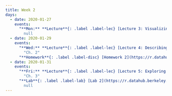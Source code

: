 ```yaml
---
title: Week 2
days:
  - date: 2020-01-27
    events:
      "**Mon:** **Lecture**{: .label .label-lec} [Lecture 3: Visualizing Data in R and RStudio (ggplot2)](https://ph142-ucb.github.io/sp20/src/lec/l03-visualizing-data.pdf) [(webcast)](https://www.youtube.com/watch?v=tOnIlD7kem8) [(code)](https://r.datahub.berkeley.edu/hub/user-redirect/git-pull?repo=https%3A%2F%2Fgithub.com%2Fnnpok%2Fph142-sp20&urlpath=rstudio%2F)":
        null
  - date: 2020-01-29
    events:
      "**Wed:** **Lecture**{: .label .label-lec} [Lecture 4: Describing data with numbers](https://ph142-ucb.github.io/sp20/src/lec/l04-describing-data-with-numbers.pdf) [(webcast)](https://www.youtube.com/watch?v=4JcHYcBirDI) [(code)](https://r.datahub.berkeley.edu/hub/user-redirect/git-pull?repo=https%3A%2F%2Fgithub.com%2Fnnpok%2Fph142-sp20&urlpath=rstudio%2F)": 
        "Ch. 2"
      "**Homework**{: .label .label-disc} [Homework 2](https://r.datahub.berkeley.edu/hub/user-redirect/git-pull?repo=https%3A%2F%2Fgithub.com%2Fnnpok%2Fph142-sp20&urlpath=rstudio%2F) (Due Feb. 4)":
  - date: 2020-01-31
    events:
      "**Fri:** **Lecture**{: .label .label-lec} [Lecture 5: Exploring Relationships Between Two Variables](https://ph142-ucb.github.io/sp20/src/lec/l05-relationships-between-two-variables.pdf)  [(webcast)](https://www.youtube.com/watch?v=NWArH3mI-IE) [(code)](https://r.datahub.berkeley.edu/hub/user-redirect/git-pull?repo=https%3A%2F%2Fgithub.com%2Fnnpok%2Fph142-sp20&urlpath=rstudio%2F)":
        "Ch. 3"
      "**Lab**{: .label .label-lab} [Lab 2](https://r.datahub.berkeley.edu/hub/user-redirect/git-pull?repo=https%3A%2F%2Fgithub.com%2Fnnpok%2Fph142-sp20&urlpath=rstudio%2F) (Due Jan. 31)":
        null
---
```



